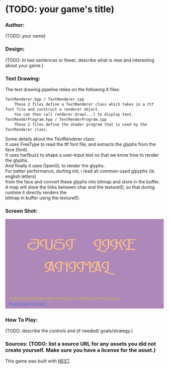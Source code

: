 # (TODO: your game's title)

### Author: 

(TODO: your name)

### Design: 

(TODO: In two sentences or fewer, describe what is new and interesting about your game.)

### Text Drawing: 

The text drawing pipeline relies on the following 4 files: <br>

    TextRenderer.hpp / TextRenderer.cpp 
        These 2 files define a TextRenderer class which takes in a ttf font file and construct a renderer object.
        You can then call renderer.draw(...) to display text.
    TextRenderProgram.hpp / TextRenderProgram.cpp 
        These 2 files define the shader program that is used by the TextRenderer class. 

Some details about the TextRenderer class: <br>
It uses FreeType to read the ttf font file, and extracts the glyphs from the face (font). <br>
It uses harfbuzz to shape a user-input text so that we know how to render the glyphs. <br>
And finally it uses OpenGL to render the glyphs. <br>
For better performance, durting init, i read all common-used glpyphs (ie. english letters) <br>
from the face and convert these glyphs into bitmap and store in the buffer. <br>
A map will store the links between char and the textureID, so that during runtime it directly renders the <br>
bitmap in buffer using the textureID.  <br>

### Screen Shot:

![Screen Shot](screenshot.png)

### How To Play:

(TODO: describe the controls and (if needed) goals/strategy.)

### Sources: (TODO: list a source URL for any assets you did not create yourself. Make sure you have a license for the asset.)

This game was built with [NEST](NEST.md).

